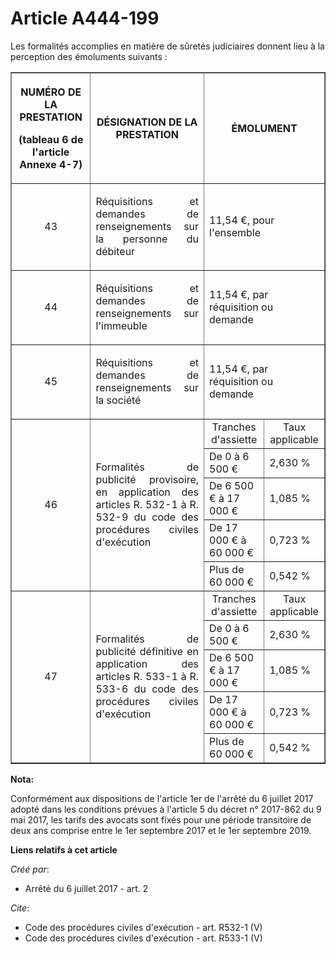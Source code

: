 # Article A444-199

Les formalités accomplies en matière de sûretés judiciaires donnent lieu à la perception des émoluments suivants : 

<table border="1">
  <tbody>
    <tr>
      <th>

NUMÉRO DE LA PRESTATION 

(tableau 6 de l'article Annexe 4-7) </th>
      <th>

DÉSIGNATION DE LA PRESTATION </th>
      <th colspan="2">

ÉMOLUMENT </th>
    </tr>
    <tr>
      <td align="center">

43 </td>
      <td align="justify">

Réquisitions et demandes de renseignements sur la personne du débiteur 

</td>
      <td align="left" colspan="2">11,54 €, pour l'ensemble </td>
    </tr>
    <tr>
      <td align="center">44 </td>
      <td align="justify">

Réquisitions et demandes de renseignements sur l'immeuble 

</td>
      <td align="left" colspan="2">11,54 €, par réquisition ou demande </td>
    </tr>
    <tr>
      <td align="center">45 </td>
      <td align="justify">

Réquisitions et demandes de renseignements sur la société 

</td>
      <td align="left" colspan="2">11,54 €, par réquisition ou demande </td>
    </tr>
    <tr>
      <td rowspan="5" align="center">46 </td>
      <td align="justify" rowspan="5">

Formalités de publicité provisoire, en application des articles R. 532-1 à R. 532-9 du code des procédures civiles
d'exécution </td>
      <td align="center">Tranches d'assiette </td>
      <td align="center">Taux applicable </td>
    </tr>
    <tr>
      <td align="left">De 0 à 6 500 € </td>
      <td align="left">2,630 % </td>
    </tr>
    <tr>
      <td align="left">De 6 500 € à 17 000 € </td>
      <td align="left">1,085 % </td>
    </tr>
    <tr>
      <td align="left">De 17 000 € à 60 000 € </td>
      <td align="left">0,723 % </td>
    </tr>
    <tr>
      <td align="left">Plus de 60 000 € </td>
      <td align="left">0,542 % </td>
    </tr>
    <tr>
      <td rowspan="5" align="center">47 </td>
      <td align="justify" rowspan="5">

Formalités de publicité définitive en application des articles R. 533-1 à R. 533-6 du code des procédures civiles d'exécution
</td>
      <td align="center">Tranches d'assiette </td>
      <td align="center">Taux applicable </td>
    </tr>
    <tr>
      <td align="left">De 0 à 6 500 € </td>
      <td align="left">2,630 % </td>
    </tr>
    <tr>
      <td align="left">De 6 500 € à 17 000 € </td>
      <td align="left">1,085 % </td>
    </tr>
    <tr>
      <td align="left">De 17 000 € à 60 000 € </td>
      <td align="left">0,723 % </td>
    </tr>
    <tr>
      <td align="left">Plus de 60 000 € </td>
      <td align="left">0,542 %</td>
    </tr>
  </tbody>
</table>

**Nota:**

Conformément aux dispositions de l'article 1er de l'arrêté du 6 juillet 2017 adopté dans les conditions prévues à l'article 5
du décret n° 2017-862 du 9 mai 2017, les tarifs des avocats sont fixés pour une période transitoire de deux ans comprise
entre le 1er septembre 2017 et le 1er septembre 2019.

**Liens relatifs à cet article**

_Créé par_:

  - Arrêté du 6 juillet 2017 - art. 2

_Cite_:

  - Code des procédures civiles d'exécution - art. R532-1 (V)
  - Code des procédures civiles d'exécution - art. R533-1 (V)
